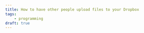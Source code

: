 ```yaml
---
title: How to have other people upload files to your Dropbox
tags:
    - programming
draft: true
---
```

